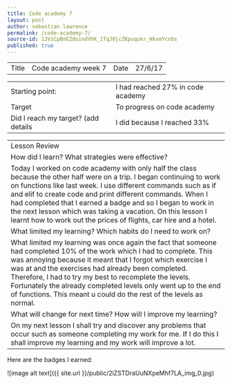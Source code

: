 ```yaml
---
title: Code academy 7
layout: post
author: sebastian.lawrence
permalink: /code-academy-7/
source-id: 1JVzCpBnEZdoindVhK_1TqJ0jcZKpuqukr_HkxmYcnbs
published: true
---
```

<table>
  <tr>
    <td>Title</td>
    <td>Code academy week 7</td>
    <td>Date</td>
    <td>27/6/17</td>
  </tr>
</table>


<table>
  <tr>
    <td>Starting point:</td>
    <td>I had reached 27% in code academy</td>
  </tr>
  <tr>
    <td>Target </td>
    <td>To progress on code academy </td>
  </tr>
  <tr>
    <td>Did I reach my target?
(add details </td>
    <td>I did because I reached 33%</td>
  </tr>
</table>


<table>
  <tr>
    <td>Lesson Review</td>
  </tr>
  <tr>
    <td>How did I learn? What strategies were effective?</td>
  </tr>
  <tr>
    <td>Today I worked on code academy with only half the class because the other half were on a trip. I began continuing to work on functions like last week. I use different commands such as if and elif to create code and print different commands. When I had completed that I earned a badge and so I began to work in the next lesson which was taking a vacation. On this lesson I learnt how to work out the prices of flights, car hire and a hotel.</td>
  </tr>
  <tr>
    <td>What limited my learning? Which habits do I need to work on?</td>
  </tr>
  <tr>
    <td>What limited my learning was once again the fact that someone had completed 10% of the work which I had to complete. This was annoying because it meant that I forgot which exercise I was at and the exercises had already been completed. Therefore, I had to try my best to recomplete the levels. Fortunately the already completed levels only went up to the end of functions. This meant u could do the rest of the levels as normal.</td>
  </tr>
  <tr>
    <td>What will change for next time? How will I improve my learning?</td>
  </tr>
  <tr>
    <td>On my next lesson I shall try and discover any problems that occur such as someone completing my work for me. If I do this I shall improve my learning and my work will improve a lot. </td>
  </tr>
</table>


Here are the badges I earned:

![image alt text]({{ site.url }}/public/2iZSTDraUuNXpeMhf7LA_img_0.jpg)

